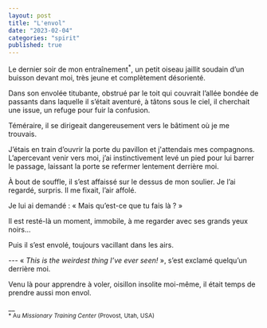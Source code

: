 ```yaml
---
layout: post
title: "L'envol"
date: "2023-02-04"
categories: "spirit"
published: true
---
```


Le dernier soir de mon entraînement<sup>*</sup>, un petit oiseau jaillit soudain d’un buisson devant moi, très jeune et complètement désorienté.

Dans son envolée titubante, obstrué par le toit qui couvrait l’allée bondée de passants dans laquelle il s’était aventuré, à tâtons sous le ciel, il cherchait une issue, un refuge pour fuir la confusion.

Téméraire, il se dirigeait dangereusement vers le bâtiment où je me trouvais.

J’étais en train d’ouvrir la porte du pavillon et j'attendais mes compagnons. L’apercevant venir vers moi, j’ai instinctivement levé un pied pour lui barrer le passage, laissant la porte se refermer lentement derrière moi.

À bout de souffle, il s’est affaissé sur le dessus de mon soulier. Je l’ai regardé, surpris. Il me fixait, l’air affolé.

Je lui ai demandé : « Mais qu’est-ce que tu fais là ? »  

Il est resté-là un moment, immobile, à me regarder avec ses grands yeux noirs...

Puis il s’est envolé, toujours vacillant dans les airs.

--- « *This is the weirdest thing I’ve ever seen!* », s’est exclamé quelqu’un derrière moi.

Venu là pour apprendre à voler, oisillon insolite moi-même, il était temps de prendre aussi mon envol.



__  
<sup>* Au *Missionary Training Center* (Provost, Utah, USA) </sup>
